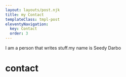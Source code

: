 ```yaml
---
layout: layouts/post.njk
title: my Contact
templateClass: tmpl-post
eleventyNavigation:
  key: Contact
  order: 3
---
```


I am a person that writes stuff.my name is Seedy Darbo


<h1>contact</h1>

